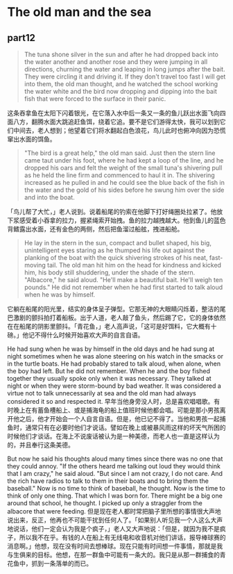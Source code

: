 # The old man and the sea
## part12

>The tuna shone silver in the sun and after he had dropped back into the water another and another rose and they were jumping in all directions, churning the water and leaping in long jumps after the bait. They were circling it and driving it. If they don't travel too fast I will get into them, the old man thought, and he watched the school working the water white and the bird now dropping and dipping into the bait fish that were forced to the surface in their panic.

这条吞拿鱼在太阳下闪着银光，在它落入水中后一条又一条的鱼儿跃出水面飞向四面八方，翻腾水面大跳追赶鱼饵，绕着它追。要不是它们游得太快，我可以划到它们中间去，老人想到；他望着它们将水翻起白色浪花，鸟儿此时也俯冲向因为恐慌窜出水面的饵鱼。


>"The bird is a great help," the old man said. Just then the stern line came taut under his foot, where he had kept a loop of the line, and he dropped his oars and felt the weight of the small tuna's shivering pull as he held the line firm and commenced to haul it in. The shivering increased as he pulled in and he could see the blue back of the fish in the water and the gold of his sides before he swung him over the side and into the boat.

「鸟儿帮了大忙，」老人说到。说着船尾的钓索在他脚下打好绳圈处拉紧了。他放下浆感受着小吞拿的拉力，握紧绳索开始拽。鱼的拉力越拽越大。他到鱼儿的蓝色背鳍露出水面，还有金色的两侧，然后把鱼溜过船舷，拽进船舱。


>He lay in the stern in the sun, compact and bullet shaped, his big, unintelligent eyes staring as he thumped his life out against the planking of the boat with the quick shivering strokes of his neat, fast-moving tail. The old man hit him on the head for kindness and kicked him, his body still shuddering, under the shade of the stern. "Albacore," he said aloud. "He'll make a beautiful bait. He'll weigh ten pounds." He did not remember when he had first started to talk aloud when he was by himself.

它躺在船尾的阳光里，结实的身体呈子弹型。它那无神的大眼睛闪烁着，整洁的尾巴激剧的颤抖拍打着船板。出于人道，老人敲了鱼头，然后踢了它，它的身体依然在在船尾的阴影里颤抖。「青花鱼，」老人高声说，「这可是好饵料，它大概有十磅。」他记不得什么时候开始喜欢大声的自言自语。


He had sung when he was by himself in the old days and he had sung at night sometimes when he was alone steering on his watch in the smacks or in the turtle boats. He had probably stared to talk aloud, when alone, when the boy had left. But he did not remember. When he and the boy fished together they usually spoke only when it was necessary. They talked at night or when they were storm-bound by bad weather. It was considered a virtue not to talk unnecessarily at sea and the old man had always considered it so and respected it.
早年当他身旁没人时，总是喜欢唱唱歌。有时晚上在有蓄鱼槽船上、或是捕海龟的船上值班时候他都会唱。可能是那小男孩离开他之后，他才开始会一个人自言自语。但是，他已记不得了。当他和男孩一起捕鱼时，通常只有在必要时他们才说话。譬如在晚上或被暴风雨这样的坏天气所困的时候他们才谈话。在海上不说废话被认为是一种美德，而老人也一直是这样认为的，并且奉行这条美德。

But now he said his thoughts aloud many times since there was no one that they could annoy. "If the others heard me talking out loud they would think that I am crazy," he said aloud. "But since I am not crazy, I do not care. And the rich have radios to talk to them in their boats and to bring them the baseball." Now is no time to think of baseball, he thought. Now is the time to think of only one thing. That which I was born for. There might be a big one around that school, he thought. I picked up only a straggler from the albacore that were feeding.
但是现在老人都时常把脑子里所想的事情很大声地说出来，反正，他再也不可能干扰到任何人了。「如果别人听见我一个人这么大声地说话，他们一定会认为我是个疯子，」老人又大声地说：「但是，就因为我不是疯子，所以我不在乎。有钱的人在船上有无线电和收音机对他们讲话，报导棒球赛的消息啊。」他想，现在没有时间去想棒球。现在只能有时间想一件事情，那就是我与生俱来的目标。他想，在那一群鱼中可能有一条大的。我只是从那一群捕食的青花鱼中，抓到一条落单的而已。
